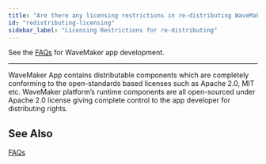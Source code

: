 ```yaml
---
title: "Are there any licensing restrictions in re-distributing WaveMaker apps?"
id: "redistributing-licensing"
sidebar_label: "Licensing Restrictions for re-distributing"
---
```

See the [FAQs](/learn/app-development/wavemaker-app-development-faqs) for WaveMaker app development.      

---

WaveMaker App contains distributable components which are completely conforming to the open-standards based licenses such as Apache 2.0, MIT etc. WaveMaker platform’s runtime components are all open-sourced under Apache 2.0 license giving complete control to the app developer for distributing rights.   

## See Also
[FAQs](/learn/app-development/wavemaker-app-development-faqs)  